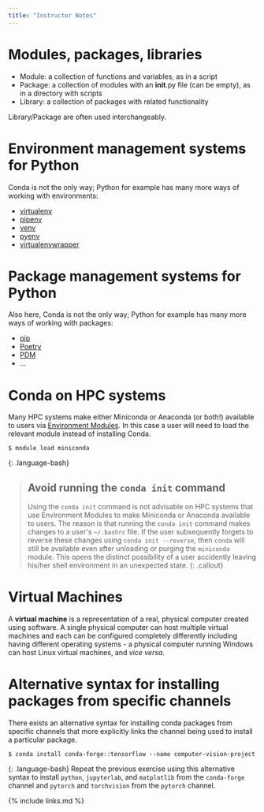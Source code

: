 ```yaml
---
title: "Instructor Notes"
---
```


# Modules, packages, libraries

* Module: a collection of functions and variables, as in a script
* Package: a collection of modules with an __init__.py file (can be empty), as in a directory with scripts
* Library: a collection of packages with related functionality

Library/Package are often used interchangeably.

# Environment management systems for Python

Conda is not the only way; Python for example has many more ways of working with environments:
* [virtualenv](https://virtualenv.pypa.io/en/latest/)
* [pipenv](https://pipenv.pypa.io/en/latest/)
* [venv](https://docs.python.org/3/library/venv.html)
* [pyenv](https://github.com/pyenv/pyenv)
* [virtualenvwrapper](https://virtualenvwrapper.readthedocs.io/en/latest/)

# Package management systems for Python
Also here, Conda is not the only way; Python for example has many more ways of working with packages:
* [pip](https://pip.pypa.io/en/stable/)
* [Poetry](https://python-poetry.org/)
* [PDM](https://pdm.fming.dev/latest/)
* ...

# Conda on HPC systems

Many HPC systems make either Miniconda or Anaconda (or both!) available to users via 
[Environment Modules](http://modules.sourceforge.net/). In this case a user will need to load the 
relevant module instead of installing Conda.

~~~
$ module load miniconda
~~~
{: .language-bash}

> ## Avoid running the `conda init` command
> 
> Using the `conda init` command is not advisable on HPC systems that use Environment Modules 
> to make Miniconda or Anaconda available to users.  The reason is that running the `conda init` 
> command makes changes to a user's `~/.bashrc` file. If the user subsequently forgets to reverse 
> these changes using `conda init --reverse`, then `conda` will still be available even after 
> unloading or purging the `miniconda` module.  This opens the distinct possibility of a user 
> accidently leaving his/her shell environment in an unexpected state.
{: .callout}

# Virtual Machines

A **virtual machine** is a representation of a real, physical computer created using software. A single
physical computer can host multiple virtual machines and each can be configured completely differently
including having different operating systems - a physical computer running Windows can host Linux
virtual machines, and *vice versa*.

# Alternative syntax for installing packages from specific channels
There exists an alternative syntax for installing conda packages from specific channels that
more explicitly links the channel being used to install a particular package.
~~~
$ conda install conda-forge::tensorflow --name computer-vision-project
~~~
{: .language-bash}
Repeat the previous exercise using this alternative syntax to install `python`, `jupyterlab`, and `matplotlib` from the
`conda-forge` channel and `pytorch` and `torchvision` from the `pytorch` channel.

{% include links.md %}
